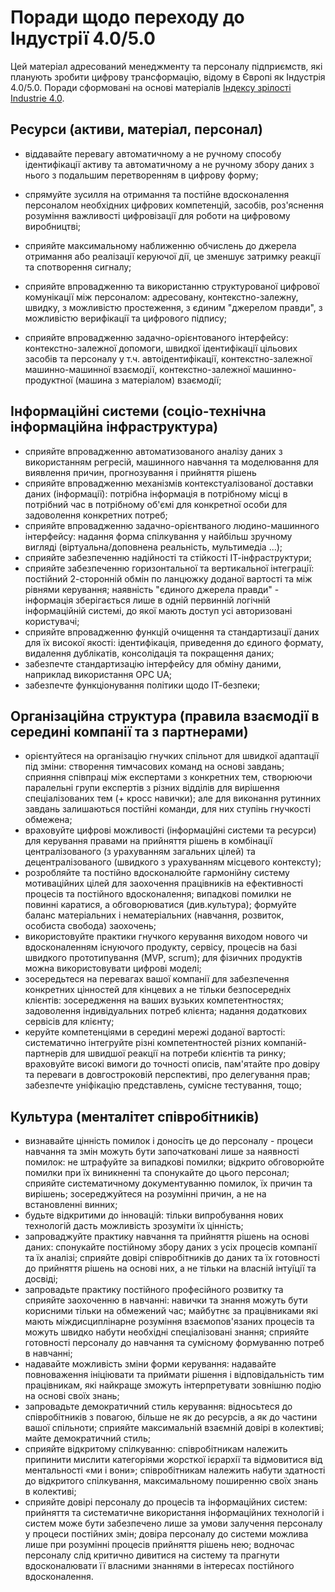 # Поради щодо переходу до Індустрії 4.0/5.0 

Цей матеріал адресований менеджменту та персоналу підприємств, які планують зробити цифрову трансформацію, відому в Європі як Індустрія 4.0/5.0. Поради сформовані на основі матеріалів [Індексу зрілості Industrie 4.0](MatInd_2020.md). 

## Ресурси (активи, матеріал, персонал)

- віддавайте перевагу автоматичному а не ручному способу ідентифікації активу та автоматичному а не ручному збору даних з нього з подальшим перетворенням в цифрову форму;
- спрямуйте зусилля на отримання та постійне вдосконалення персоналом необхідних цифрових компетенцій, засобів, роз'яснення розуміння важливості цифровізації для роботи на цифровому виробництві;     

- сприяйте максимальному наближенню обчислень до джерела отримання або реалізації керуючої дії, це зменшує затримку реакції та спотворення сигналу; 
- сприяйте впровадженню та використанню структурованої цифрової комунікації між персоналом: адресовану, контекстно-залежну, швидку, з можливістю простеження, з єдиним "джерелом правди", з можливістю верифікації та цифрового підпису;
- сприяйте впровадженню задачно-орієнтованого інтерфейсу: контекстно-залежної допомоги, швидкої ідентифікації цільових засобів та персоналу у т.ч. автоідентифікації, контекстно-залежної машинно-машинної взаємодії, контекстно-залежної машинно-продуктної (машина з матеріалом) взаємодії;

## Інформаційні системи (соціо-технічна інформаційна інфраструктура)

- сприяйте впровадженню автоматизованого аналізу даних з використанням регресій, машинного навчання та моделювання для виявлення причин, прогнозування і прийняття рішень  
- сприяйте впровадженню механізмів контекстуалізованої доставки даних (інформації): потрібна інформація в потрібному місці в потрібний час в потрібному об'ємі для конкретної особи для задоволення конкретних потреб;  
- сприяйте впровадженню задачно-орієнтваного людино-машинного інтерфейсу: надання форма спілкування у найбільш зручному вигляді (віртуальна/доповнена реальність, мультимедіа ...);  
- сприяйте забезпеченню надійності та стійкості ІТ-інфраструктури;
- сприяйте забезпеченню горизонтальної та вертикальної інтеграції: постійний 2-сторонній обмін по ланцюжку доданої вартості та між рівнями керування; наявність "єдиного джерела правди" -  інформація зберігається лише в одній первинній логічній інформаційній системі, до якої мають доступ усі авторизовані користувачі;  
- сприяйте впровадженню функцій очищення та стандартизації даних для їх високої якості: ідентифікація, приведення до єдиного формату, видалення дублікатів, консолідація та покращення даних; 
- забезпечте стандартизацію інтерфейсу для обміну даними, наприклад використання OPC UA; 
- забезпечте функціонування політики щодо ІТ-безпеки; 

## Організаційна структура (правила взаємодії в середині компанії та з партнерами)

- орієнтуйтеся на організацію гнучких спільнот для швидкої адаптації під зміни: створення тимчасових команд на основі завдань; сприяння співпраці між експертами з конкретних тем, створюючи паралельні групи експертів з різних відділів для вирішення спеціалізованих тем (+ кросс навички); але для виконання рутинних завдань залишаються постійні команди, для них ступінь гнучкості обмежена;   
- враховуйте цифрові можливості (інформаційні системи та ресурси) для керування правами на прийняття рішень в комбінації централізованого (з урахуванням загальних цілей) та децентралізованого (швидкого з урахуванням місцевого контексту);
- розробляйте та постійно вдосконалюйте гармонійну систему мотиваційних цілей для заохочення працівників на ефективності процесів та постійного вдосконалення; випадкові помилки не повинні каратися, а обговорюватися (див.культура); формуйте баланс матеріальних і нематеріальних (навчання, розвиток, особиста свобода) заохочень; 
- використовуйте практики гнучкого керування виходом нового чи вдосконаленням існуючого продукту, сервісу, процесів на базі швидкого прототипування (MVP, scrum); для фізичних продуктів можна використовувати цифрові моделі;   
- зосередьтеся на перевагах вашої компанії для забезпечення конкретних цінностей для кінцевих а не тільки безпосередніх клієнтів: зосередження на ваших вузьких компетентностях; задоволення індивідуальних потреб клієнта; надання додаткових сервісів для клієнту;     
- керуйте компетенціями в середині мережі доданої вартості: систематично інтегруйте різні компетентностей різних компаній-партнерів для швидшої реакції на потреби клієнтів та ринку; враховуйте високі вимоги до точності описів, пам'ятайте про довіру та переваги в довгостроковій перспективі, про делегування прав; забезпечте уніфікацію представлень, сумісне тестування, тощо;

## Культура (менталітет співробітників)

- визнавайте цінність помилок і доносіть це до персоналу - процеси навчання та змін можуть бути започатковані лише за наявності помилок: не штрафуйте за випадкові помилки; відкрито обговорюйте помилки при їх виникненні та спонукайте до цього персонал; сприяйте систематичному документуванню помилок, їх причин та вирішень; зосереджуйтеся на розумінні причин, а не на встановленні винних;
- будьте відкритими до інновацій: тільки випробування нових технологій дасть можливість зрозуміти їх цінність;
- запроваджуйте практику навчання та прийняття рішень на основі даних: спонукайте постійному збору даних з усіх процесів компанії та їх аналізі; сприяйте довірі співробітників до даних та їх готовності до прийняття рішень на основі них, а не тільки на власній інтуїції та досвіді; 
- запровадьте практику постійного професійного розвитку та сприяйте заохоченню в навчанні: навички та знання можуть бути корисними тільки на обмежений час; майбутнє за працівниками які мають міждисциплінарне розуміння взаємопов'язаних процесів та можуть швидко набути необхідні спеціалізовані знання; сприяйте готовності персоналу до навчання та сумісному формуванню потреб в навчанні; 
- надавайте можливість зміни форми керування: надавайте повноваження ініціювати та приймати рішення і відповідальність тим працівникам, які найкраще зможуть інтерпретувати зовнішню подію на основі своїх знань;
- запровадьте демократичний стиль керування: відносьтеся до співробітників з повагою, більше не як до ресурсів, а як до частини вашої спільноти; сприяйте максимальній взаємній довірі в колективі; майте демократичний стиль; 
- сприяйте відкритому спілкуванню: співробітникам належить припинити мислити категоріями жорсткої ієрархії та відмовитися від ментальності «ми і вони»; співробітникам належить набути здатності до відкритого спілкування, максимальному поширенню своїх знань в колективі;
- сприяйте довірі персоналу до процесів та інформаційних систем: прийняття та систематичне використання інформаційних технологій і систем може бути забезпечено лише за умови залучення персоналу у процеси постійних змін; довіра персоналу до системи можлива лише при розумінні процесів прийняття рішень нею; водночас персоналу слід критично дивитися на систему та прагнути вдосконалювати її власними знаннями в інтересах постійного вдосконалення.

